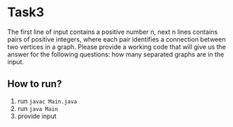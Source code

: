 # Task3
The first line of input contains a positive number n, next n lines contains pairs of positive integers, where each pair identifies a connection between two vertices in a graph. Please provide a working code that will give us the answer for the following questions: how many separated graphs are in the input.

## How to run?
1. run `javac Main.java`
2. run `java Main`
3. provide input